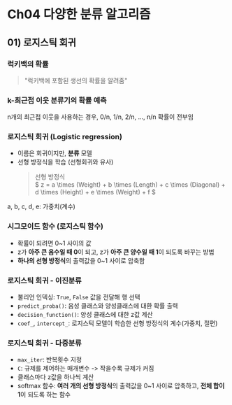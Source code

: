 # Ch04 다양한 분류 알고리즘

## 01) 로지스틱 회귀

### 럭키백의 확률

> "럭키백에 포함된 생선의 확률을 알려줌"

### k-최근접 이웃 분류기의 확률 예측

n개의 최근접 이웃을 사용하는 경우, 0/n, 1/n, 2/n, ..., n/n 확률이 전부임

### 로지스틱 회귀 (Logistic regression)

- 이름은 회귀이지만, **분류** 모델
- 선형 방정식을 학습 (선형회귀와 유사)
  > 선형 방정식  
  $ z = a \times (Weight) + b \times (Length) + c \times (Diagonal) + d \times (Height) + e \times (Weight) + f $

a, b, c, d, e: 가중치(계수)

### 시그모이드 함수 (로지스틱 함수)

- 확률이 되려면 0~1 사이의 값
- z가 **아주 큰 음수일 때 0**이 되고, z가 **아주 큰 양수일 때 1**이 되도록 바꾸는 방법
- **하나의 선형 방정식**의 출력값을 0~1 사이로 압축함

### 로지스틱 회귀 - 이진분류

- 불리언 인덱싱: `True`, `False` 값을 전달해 행 선택
- `predict_proba()`: 음성 클래스와 양성클래스에 대환 확률 출력
- `decision_function()`: 양성 클래스에 대한 z값 계산
- `coef_`, `intercept_`: 로지스틱 모델이 학습한 선형 방정식의 계수(가중치, 절편)

### 로지스틱 회귀 - 다중분류

- `max_iter`: 반복횟수 지정
- `C`: 규제를 제어하는 매개변수 -> 작을수록 규제가 커짐
- 클래스마다 z값을 하나씩 계산
- softmax 함수: **여러 개의 선형 방정식**의 출력값을 0~1 사이로 압축하고, **전체 합이 1**이 되도록 하는 함수
